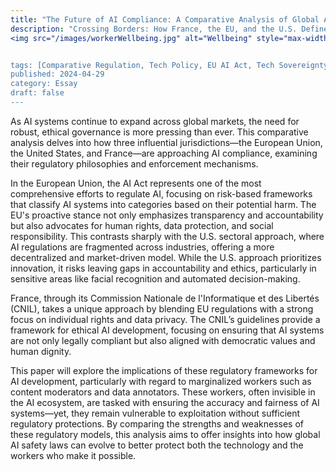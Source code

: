 ```yaml
---
title: "The Future of AI Compliance: A Comparative Analysis of Global AI Safety Laws"
description: "Crossing Borders: How France, the EU, and the U.S. Define and Enforce Responsible AI"
<img src="/images/workerWellbeing.jpg" alt="Wellbeing" style="max-width: 400px; border-radius: 8px;" />


tags: [Comparative Regulation, Tech Policy, EU AI Act, Tech Sovereignty]
published: 2024-04-29
category: Essay
draft: false
---
```

As AI systems continue to expand across global markets, the need for robust, ethical governance is more pressing than ever. This comparative analysis delves into how three influential jurisdictions—the European Union, the United States, and France—are approaching AI compliance, examining their regulatory philosophies and enforcement mechanisms.

In the European Union, the AI Act represents one of the most comprehensive efforts to regulate AI, focusing on risk-based frameworks that classify AI systems into categories based on their potential harm. The EU's proactive stance not only emphasizes transparency and accountability but also advocates for human rights, data protection, and social responsibility. This contrasts sharply with the U.S. sectoral approach, where AI regulations are fragmented across industries, offering a more decentralized and market-driven model. While the U.S. approach prioritizes innovation, it risks leaving gaps in accountability and ethics, particularly in sensitive areas like facial recognition and automated decision-making.

France, through its Commission Nationale de l'Informatique et des Libertés (CNIL), takes a unique approach by blending EU regulations with a strong focus on individual rights and data privacy. The CNIL’s guidelines provide a framework for ethical AI development, focusing on ensuring that AI systems are not only legally compliant but also aligned with democratic values and human dignity.

This paper will explore the implications of these regulatory frameworks for AI development, particularly with regard to marginalized workers such as content moderators and data annotators. These workers, often invisible in the AI ecosystem, are tasked with ensuring the accuracy and fairness of AI systems—yet, they remain vulnerable to exploitation without sufficient regulatory protections. By comparing the strengths and weaknesses of these regulatory models, this analysis aims to offer insights into how global AI safety laws can evolve to better protect both the technology and the workers who make it possible.
